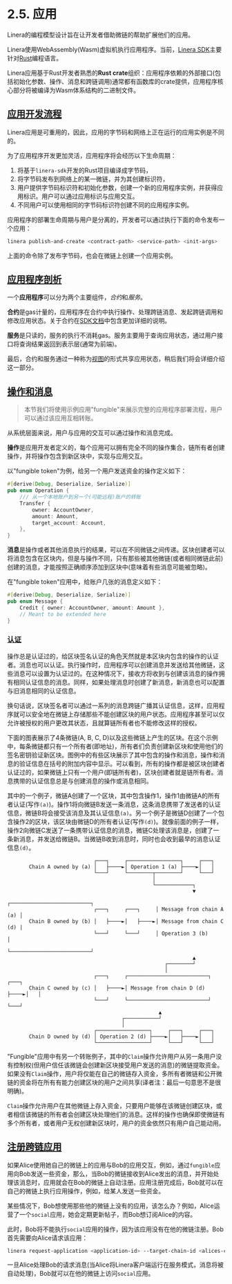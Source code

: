 # 2.5. 应用

Linera的编程模型设计旨在让开发者借助微链的帮助扩展他们的应用。

Linera使用WebAssembly(Wasm)虚拟机执行应用程序。当前，[Linera SDK](https://linera-dev.respeer.ai/#/zh_CN/sdk)主要针对[Rust](https://www.rust-lang.org/)编程语言。

Linera应用基于Rust开发者熟悉的**Rust crate**组织：应用程序依赖的外部接口(包括初始化参数、操作、消息和跨链调用)通常都有函数库的crate提供，应用程序核心部分将被编译为Wasm体系结构的二进制文件。

## [应用开发流程](https://linera-dev.respeer.ai/#/zh_CN/core_concepts/applications?id=the-application-deployment-lifecycle)

Linera应用是可重用的，因此，应用的字节码和网络上正在运行的应用实例是不同的。

为了应用程序开发更加灵活，应用程序将会经历以下生命周期：

1. 将基于`linera-sdk`开发的Rust项目编译成字节码，
2. 将字节码发布到网络上的某一微链，并为其创建标识符，
3. 用户提供字节码标识符和初始化参数，创建一个新的应用程序实例，并获得应用标识。用户可以通过应用标识与应用交互。
4. 不同用户可以使用相同的字节码标识符创建不同的应用程序实例。

应用程序的部署生命周期与用户是分离的，开发者可以通过执行下面的命令发布一个应用：

```bash
linera publish-and-create <contract-path> <service-path> <init-args>
```

上面的命令除了发布字节码，也会在微链上创建一个应用实例。

## [应用程序剖析](https://linera-dev.respeer.ai/#/zh_CN/core_concepts/applications?id=anatomy-of-an-application)

一个**应用程序**可以分为两个主要组件，*合约*和*服务*。

**合约**是gas计量的，应用程序在合约中执行操作、处理跨链消息、发起跨链调用和修改应用状态。关于合约在[SDK文档](https://linera-dev.respeer.ai/#/zh_CN/sdk)中包含更加详细的说明。

**服务**是只读的，服务的执行不消耗gas。服务主要用于查询应用状态，通过用户接口将查询结果返回到表示层(通常为前端)。

最后，合约和服务通过一种称为[视图](https://linera-dev.respeer.ai/#/zh_CN/advanced_topics/views)的形式共享应用状态，稍后我们将会详细介绍这一部分。

## [操作和消息](https://linera-dev.respeer.ai/#/zh_CN/core_concepts/applications?id=operations-and-messages)

> 本节我们将使用示例应用"fungible"来展示完整的应用程序部署流程，用户可以通过该应用互相转账。

从系统层面来说，用户与应用的交互可以通过操作和消息完成。

**操作**是应用开发者定义的，每个应用可以拥有完全不同的操作集合，链所有者创建操作，并将操作包含到新区块中，实现与应用交互。

以"fungible token"为例，给另一个用户发送资金的操作定义如下：

```rust
#[derive(Debug, Deserialize, Serialize)]
pub enum Operation {
    /// 从一个本地账户到另一个(可能远程)账户的转账
    Transfer {
        owner: AccountOwner,
        amount: Amount,
        target_account: Account,
    },
}
```

**消息**是操作或者其他消息执行的结果，可以在不同微链之间传递。区块创建者可以将消息包含在区块内，但是与操作不同，只有那些被其他微链(或者相同微链此前)创建的消息，才能按照正确顺序添加到区块中(意味着有些消息可能被忽略)。

在"fungible token"应用中，给账户几张的消息定义如下：

```rust
#[derive(Debug, Deserialize, Serialize)]
pub enum Message {
    Credit { owner: AccountOwner, amount: Amount },
    // Meant to be extended here
}
```

### [认证](https://linera-dev.respeer.ai/#/zh_CN/core_concepts/applications?id=authentication)

操作总是认证过的，给区块签名认证的角色天然就是本区块内包含的操作的认证者。消息也可以认证。执行操作时，应用程序可以创建消息并发送给其他微链，这些消息可以设置为认证过的。在这种情况下，接收方将收到与创建该消息的操作拥有相同认证信息的消息。同样，如果处理消息时创建了新消息，新消息也可以配置与旧消息相同的认证信息。

换句话说，区块签名者可以通过一系列的消息跨链广播其认证信息，这样，应用程序就可以安全地在微链上存储那些不能创建区块的用户状态。应用程序甚至可以仅允许被授权的用户更改其状态，且就算链所有者也不能修改这样的授权。

下面的图表展示了4条微链(A, B, C, D)以及这些微链上产生的区块。在这个示例中，每条微链都只有一个所有者(即地址)，所有者们负责创建新区块和使用他们的签名密钥验证新区块。图例中的有些区块展示了其中包含的操作和消息，操作和消息的验证信息在括号的附加内容中显示。可以看到，所有的操作都是被区块创建者认证过的，如果微链上只有一个用户(即链所有者)，区块创建者就是链所有者。消息携带的认证信息总是与创建消息的操作或消息相同。

其中的一个例子，微链A创建了一个区块，其中包含操作1，操作1由微链A的所有者认证(写作`(a)`)。操作1将向微链B发送一条消息，这条消息携带了发送者的认证信息，微链B将会接受该消息及其认证信息`(a)`。另一个例子是微链D创建了一个包含操作2的区块，该区块由微链D的所有者认证(写作`(d)`)。就像前面的例子一样，操作2向微链C发送了一条携带认证信息的消息，微链C处理该消息是，创建了一条新消息，并发送给微链B。当微链B收到消息时，同时也会收到最早的消息认证信息`(d)`。

```ignore
                            ┌───┐     ┌─────────────────┐     ┌───┐
       Chain A owned by (a) │   ├────►│ Operation 1 (a) ├────►│   │
                            └───┘     └────────┬────────┘     └───┘
                                               │
                                               └────────────┐
                                                            ▼
                                                ┌──────────────────────────┐
                            ┌───┐     ┌───┐     │ Message from chain A (a) │
       Chain B owned by (b) │   ├────►│   ├────►│ Message from chain C (d) |
                            └───┘     └───┘     │ Operation 3 (b)          │
                                                └──────────────────────────┘
                                                            ▲
                                                   ┌────────┘
                                                   │
                            ┌───┐     ┌──────────────────────────┐     ┌───┐
       Chain C owned by (c) │   ├────►│ Message from chain D (d) ├────►│   │
                            └───┘     └──────────────────────────┘     └───┘
                                                 ▲
                                     ┌───────────┘
                                     │
                            ┌─────────────────┐     ┌───┐     ┌───┐
       Chain D owned by (d) │ Operation 2 (d) ├────►│   ├────►│   │
                            └─────────────────┘     └───┘     └───┘
```

"Fungible"应用中有另一个转账例子，其中的`Claim`操作允许用户从另一条用户没有控制权(但用户信任该微链会创建新区块接受用户发送的消息)的微链提取资金。如果没有`Claim`操作，用户将仅能在自己的微链存入资金，多所有者微链和公开微链的资金将在所有有能力创建区块的用户之间共享(译者注：最后一句意思不是很明确)。

`Claim`操作允许用户在其他微链上存入资金，只要用户能够在该微链创建区块，或者相信该微链的所有者会创建区块处理他们的消息。这样的操作也确保即使微链有多个所有者，或者用户无权创建新区块时，用户的资金依然只有用户自己能动用。

## [注册跨链应用](https://linera-dev.respeer.ai/#/zh_CN/core_concepts/applications?id=registering-an-application-across-chains)

如果Alice使用她自己的微链上的应用与Bob的应用交互，例如，通过`fungible`应用向Bob发送一些资金，那么，当Bob的微链接收到Alice发出的消息，并开始处理该消息时，应用就会在Bob的微链上自动注册。应用注册完成后，Bob就可以在自己的微链上执行应用操作，例如，给某人发送一些资金。

某些情况下，Bob想使用那些他的微链上没有的应用，该怎么办？例如，Alice运营了一个`social`应用，她会定期更新帖子，而Bob想订阅Alice的内容。

此时，Bob将不能执行`social`应用的操作，因为该应用没有在他的微链注册。Bob首先需要向Alice请求该应用：

```bash
linera request-application <application-id> --target-chain-id <alices-chain-id>
```

一旦Alice处理Bob的请求消息(当Alice将Linera客户端运行在服务模式，消息将被自动处理)，Bob就可以在他的微链上访问`social`应用。
